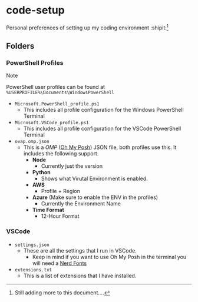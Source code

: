 <!-- Hello there! -->

# code-setup

Personal preferences of setting up my coding environment :shipit:[^1]

## Folders

### PowerShell Profiles

> [!NOTE]
> PowerShell user profiles can be found at `%USERPROFILE%\Documents\WindowsPowerShell`

- `Microsoft.PowerShell_profile.ps1`
  - This includes all profile configuration for the Windows PowerShell Terminal
- `Microsoft.VSCode_profile.ps1`
  - This includes all profile configuration for the VSCode PowerShell Terminal
- `ovap.omp.json`
  - This is a _OMP_ ([Oh My Posh](https://ohmyposh.dev/)) JSON file, both profiles use this. It includes the following support.
    - **Node**
      - Currently just the version
    - **Python**
      - Shows what Virutal Environment is enabled.
    - **AWS**
      - Profile + Region
    - **Azure** (Make sure to enable the ENV in the profiles)
      - Currently the Environment Name
    - **Time Format**
      - 12-Hour Format

### VSCode

- `settings.json`
  - These are all the settings that I run in VSCode.
    - Keep in mind if you want to use Oh My Posh in the terminal you will need a [Nerd Fonts](https://www.nerdfonts.com/)
- `extensions.txt`
  - This is a list of extensions that I have installed.

[^1]: Still adding more to this document....
